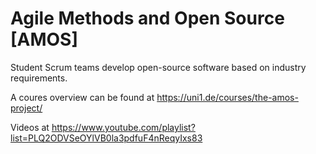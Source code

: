 # Agile Methods and Open Source [AMOS]

Student Scrum teams develop open-source software based on industry requirements. 
 
A coures overview can be found at https://uni1.de/courses/the-amos-project/

Videos at https://www.youtube.com/playlist?list=PLQ2ODVSeOYlVB0la3pdfuF4nReqyIxs83
